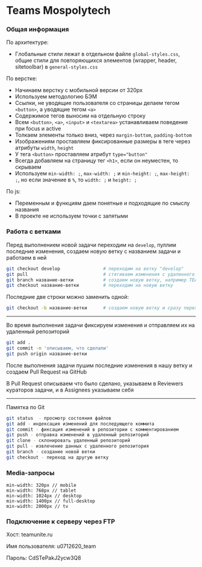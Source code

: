 # Teams Mospolytech

### Общая информация

По архитектуре:
- Глобальные стили лежат в отдельном файле `global-styles.css`, общие стили для повторяющихся элементов (wrapper, header, sitetoolbar) в `general-styles.css`

По верстке:
- Начинаем верстку с мобильной версии от 320px
- Используем методологию БЭМ
- Ссылки, не уводящие пользователя со страницы делаем тегом `<button>`, а уводящие тегом `<a>`
- Содержимое тегов выносим на отдельную строку
- Всем `<button>`, `<a>`, `<input>` и `<textarea>` устанавливаем поведение при focus и active
- Толкаем элементы только вниз, через `margin-bottom`, `padding-bottom`
- Изображениям проставляем фиксированные размеры в теге через атрибуты `width`, `height`
- У тега `<button>` проставляем атрибут `type="button"`
- Всегда добавляем на страницу тег `<h1>`, если он неуместен, то скрываем
- Используем `min-width: ;`, `max-width: ;` и `min-height: ;`, `max-height: ;`, но если значение в `%`, то `width: ;` и `height: ;`

По js:
- Переменным и функциям даем понятные и подходящие по смыслу названия
- В проекте не используем точки с запятыми

### Работа с ветками

Перед выполнением новой задачи переходим на `develop`,  пуллим последние изменения, создаем новую ветку с названием задачи и работаем в ней

```bash
git checkout develop                # переходим на ветку "develop"
git pull                            # стягиваем изменения с удаленного репозитория
git branch название-ветки           # создаем новую ветку, например TEAM-102
git checkout название-ветки         # переходим на новую ветку
```

Последние две строки можно заменить одной:

```bash
git checkout -b название-ветки      # создаем новую ветку и сразу переходим на нее
```

------------

Во время выполнения задачи фиксируем изменения и отправляем их на удаленный репозиторий

```bash
git add .
git commit -m 'описываем, что сделали'
git push origin название-ветки
```

После выполнения задачи пушим последние изменения в нашу ветку и создаем Pull Request на GitHub

В Pull Request описываем что было сделано, указываем в Reviewers кураторов задачи, и в Assignees указываем себя


------------

Памятка по Git

```bash
git status  - просмотр состояния файлов
git add - индексация изменений для последующего коммита
git commit - фиксация изменений в репозитории с комментированием
git push - отправка изменений в удаленный репозиторий
git clone - склонировать удаленный репозиторий
git pull - извлечение данных с удаленного репозитория
git branch - создание новой ветки
git checkout - переход на другую ветку
```

### Media-запросы

```
min-width: 320px // mobile
min-width: 768px // tablet
min-width: 1024px // desktop
min-width: 1400px // full-desktop
min-width: 2000px // tv
```

### Подключение к серверу через FTP
Хост: teamunite.ru

Имя пользователя: u0712620_team

Пароль: CdSTePakJ2ycw3Q8